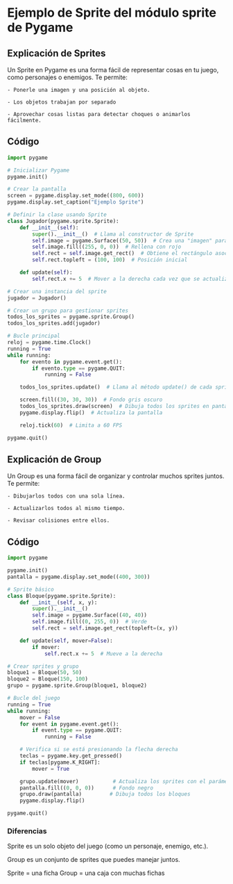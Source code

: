 # Ejemplo de Sprite del módulo sprite de Pygame

## Explicación de Sprites

Un Sprite en Pygame es una forma fácil de representar cosas en tu juego, como personajes o enemigos.
Te permite:

    - Ponerle una imagen y una posición al objeto.

    - Los objetos trabajan por separado

    - Aprovechar cosas listas para detectar choques o animarlos fácilmente.



## Código

```Python
import pygame

# Inicializar Pygame
pygame.init()

# Crear la pantalla
screen = pygame.display.set_mode((800, 600))
pygame.display.set_caption("Ejemplo Sprite")

# Definir la clase usando Sprite
class Jugador(pygame.sprite.Sprite):
    def __init__(self):
        super().__init__()  # Llama al constructor de Sprite
        self.image = pygame.Surface((50, 50))  # Crea una "imagen" para el sprite
        self.image.fill((255, 0, 0))  # Rellena con rojo
        self.rect = self.image.get_rect()  # Obtiene el rectángulo asociado a la imagen
        self.rect.topleft = (100, 100)  # Posición inicial

    def update(self):
        self.rect.x += 5  # Mover a la derecha cada vez que se actualiza

# Crear una instancia del sprite
jugador = Jugador()

# Crear un grupo para gestionar sprites
todos_los_sprites = pygame.sprite.Group()
todos_los_sprites.add(jugador)

# Bucle principal
reloj = pygame.time.Clock()
running = True
while running:
    for evento in pygame.event.get():
        if evento.type == pygame.QUIT:
            running = False

    todos_los_sprites.update()  # Llama al método update() de cada sprite del grupo

    screen.fill((30, 30, 30))  # Fondo gris oscuro
    todos_los_sprites.draw(screen)  # Dibuja todos los sprites en pantalla
    pygame.display.flip()  # Actualiza la pantalla

    reloj.tick(60)  # Limita a 60 FPS

pygame.quit()
```


## Explicación de Group

Un Group es una forma fácil de organizar y controlar muchos sprites juntos.
Te permite:

    - Dibujarlos todos con una sola línea.

    - Actualizarlos todos al mismo tiempo.

    - Revisar colisiones entre ellos.

## Código

```Python
import pygame

pygame.init()
pantalla = pygame.display.set_mode((400, 300))

# Sprite básico
class Bloque(pygame.sprite.Sprite):
    def __init__(self, x, y):
        super().__init__()
        self.image = pygame.Surface((40, 40))
        self.image.fill((0, 255, 0))  # Verde
        self.rect = self.image.get_rect(topleft=(x, y))

    def update(self, mover=False):
        if mover:
            self.rect.x += 5  # Mueve a la derecha

# Crear sprites y grupo
bloque1 = Bloque(50, 50)
bloque2 = Bloque(150, 100)
grupo = pygame.sprite.Group(bloque1, bloque2)

# Bucle del juego
running = True
while running:
    mover = False
    for event in pygame.event.get():
        if event.type == pygame.QUIT:
            running = False

    # Verifica si se está presionando la flecha derecha
    teclas = pygame.key.get_pressed()
    if teclas[pygame.K_RIGHT]:
        mover = True

    grupo.update(mover)           # Actualiza los sprites con el parámetro mover
    pantalla.fill((0, 0, 0))      # Fondo negro
    grupo.draw(pantalla)         # Dibuja todos los bloques
    pygame.display.flip()

pygame.quit()

```

### Diferencias

Sprite es un solo objeto del juego (como un personaje, enemigo, etc.).

Group es un conjunto de sprites que puedes manejar juntos.

Sprite = una ficha
Group = una caja con muchas fichas